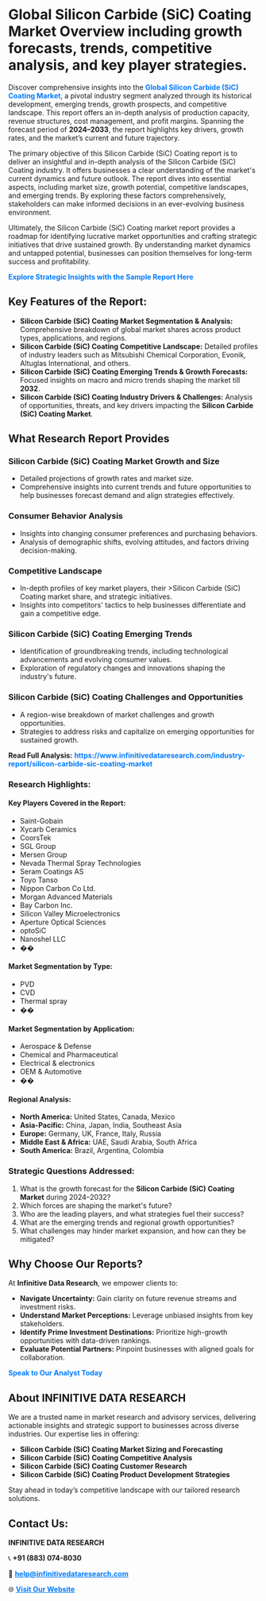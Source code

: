 <h1>Global Silicon Carbide (SiC) Coating Market Overview including growth forecasts, trends, competitive analysis, and key player strategies.</h1>
<p>
Discover comprehensive insights into the 
<a href="https://www.infinitivedataresearch.com/industry-report/silicon-carbide-sic-coating-market" rel="dofollow" style="color: #007BFF; text-decoration: none;"><strong>Global Silicon Carbide (SiC) Coating Market</strong></a>, a pivotal industry segment analyzed through its historical development, emerging trends, growth prospects, and competitive landscape. This report offers an in-depth analysis of production capacity, revenue structures, cost management, and profit margins. Spanning the forecast period of <strong>2024–2033</strong>, the report highlights key drivers, growth rates, and the market’s current and future trajectory.
</p>
<p>
The primary objective of this Silicon Carbide (SiC) Coating report is to deliver an insightful and in-depth analysis of the Silicon Carbide (SiC) Coating industry. It offers businesses a clear understanding of the market's current dynamics and future outlook. The report dives into essential aspects, including market size, growth potential, competitive landscapes, and emerging trends. By exploring these factors comprehensively, stakeholders can make informed decisions in an ever-evolving business environment.
</p>
<p>
Ultimately, the Silicon Carbide (SiC) Coating market report provides a roadmap for identifying lucrative market opportunities and crafting strategic initiatives that drive sustained growth. By understanding market dynamics and untapped potential, businesses can position themselves for long-term success and profitability.
</p>
<p>
<a href="https://www.infinitivedataresearch.com/request-sample/reportId=109256" style="color: #007BFF; text-decoration: none;"><strong>Explore Strategic Insights with the Sample Report Here</strong></a>
</p>

<h2>Key Features of the Report:</h2>
<ul>
<li><strong>Silicon Carbide (SiC) Coating Market Segmentation & Analysis:</strong> Comprehensive breakdown of global market shares across product types, applications, and regions.</li>
<li><strong>Silicon Carbide (SiC) Coating Competitive Landscape:</strong> Detailed profiles of industry leaders such as Mitsubishi Chemical Corporation, Evonik, Altuglas International, and others.</li>
<li><strong>Silicon Carbide (SiC) Coating Emerging Trends & Growth Forecasts:</strong> Focused insights on macro and micro trends shaping the market till <strong>2032</strong>.</li>
<li><strong>Silicon Carbide (SiC) Coating Industry Drivers & Challenges:</strong> Analysis of opportunities, threats, and key drivers impacting the <strong>Silicon Carbide (SiC) Coating Market</strong>.</li>
</ul>

<h2>What Research Report Provides</h2>
<h3>Silicon Carbide (SiC) Coating Market Growth and Size</h3>
<ul>
<li>Detailed projections of growth rates and market size.</li>
<li>Comprehensive insights into current trends and future opportunities to help businesses forecast demand and align strategies effectively.</li>
</ul>

<h3>Consumer Behavior Analysis</h3>
<ul>
<li>Insights into changing consumer preferences and purchasing behaviors.</li>
<li>Analysis of demographic shifts, evolving attitudes, and factors driving decision-making.</li>
</ul>

<h3>Competitive Landscape</h3>
<ul>
<li>In-depth profiles of key market players, their >Silicon Carbide (SiC) Coating market share, and strategic initiatives.</li>
<li>Insights into competitors' tactics to help businesses differentiate and gain a competitive edge.</li>
</ul>

<h3>Silicon Carbide (SiC) Coating Emerging Trends</h3>
<ul>
<li>Identification of groundbreaking trends, including technological advancements and evolving consumer values.</li>
<li>Exploration of regulatory changes and innovations shaping the industry's future.</li>
</ul>

<h3>Silicon Carbide (SiC) Coating Challenges and Opportunities</h3>
<ul>
<li>A region-wise breakdown of market challenges and growth opportunities.</li>
<li>Strategies to address risks and capitalize on emerging opportunities for sustained growth.</li>
</ul>
<p><strong>Read Full Analysis:</strong> <a href="https://www.infinitivedataresearch.com/industry-report/silicon-carbide-sic-coating-market" rel="dofollow" style="color: #007BFF; text-decoration: none;"><strong>https://www.infinitivedataresearch.com/industry-report/silicon-carbide-sic-coating-market</strong></a></p>
<h3>Research Highlights:</h3>
<h4>Key Players Covered in the Report:</h4>
<ul><li>Saint-Gobain</li><li>Xycarb Ceramics</li><li>CoorsTek</li><li>SGL Group</li><li>Mersen Group</li><li>Nevada Thermal Spray Technologies</li><li>Seram Coatings AS</li><li>Toyo Tanso</li><li>Nippon Carbon Co Ltd.</li><li>Morgan Advanced Materials</li><li>Bay Carbon Inc.</li><li>Silicon Valley Microelectronics</li><li>Aperture Optical Sciences</li><li>optoSiC</li><li>Nanoshel LLC</li><li>��</li></ul>
<h4>Market Segmentation by Type:</h4>
<ul><li>PVD</li><li>CVD</li><li>Thermal spray</li><li>��</li></ul>
<h4>Market Segmentation by Application:</h4>
<ul><li>Aerospace &amp; Defense</li><li>Chemical and Pharmaceutical</li><li>Electrical &amp; electronics</li><li>OEM &amp; Automotive</li><li>��</li></ul>

<h4>Regional Analysis:</h4>
<ul>
<li><strong>North America:</strong> United States, Canada, Mexico</li>
<li><strong>Asia-Pacific:</strong> China, Japan, India, Southeast Asia</li>
<li><strong>Europe:</strong> Germany, UK, France, Italy, Russia</li>
<li><strong>Middle East & Africa:</strong> UAE, Saudi Arabia, South Africa</li>
<li><strong>South America:</strong> Brazil, Argentina, Colombia</li>
</ul>

<h3>Strategic Questions Addressed:</h3>
<ol>
<li>What is the growth forecast for the <strong>Silicon Carbide (SiC) Coating Market</strong> during 2024–2032?</li>
<li>Which forces are shaping the market's future?</li>
<li>Who are the leading players, and what strategies fuel their success?</li>
<li>What are the emerging trends and regional growth opportunities?</li>
<li>What challenges may hinder market expansion, and how can they be mitigated?</li>
</ol>

<h2>Why Choose Our Reports?</h2>
<p>At <strong>Infinitive Data Research</strong>, we empower clients to:</p>
<ul>
<li><strong>Navigate Uncertainty:</strong> Gain clarity on future revenue streams and investment risks.</li>
<li><strong>Understand Market Perceptions:</strong> Leverage unbiased insights from key stakeholders.</li>
<li><strong>Identify Prime Investment Destinations:</strong> Prioritize high-growth opportunities with data-driven rankings.</li>
<li><strong>Evaluate Potential Partners:</strong> Pinpoint businesses with aligned goals for collaboration.</li>
</ul>
<p><a href="https://www.infinitivedataresearch.com/industry-report/silicon-carbide-sic-coating-market" rel="dofollow" style="color: #007BFF; text-decoration: none;"><strong>Speak to Our Analyst Today</strong></a></p>

<h2>About INFINITIVE DATA RESEARCH</h2>
<p>We are a trusted name in market research and advisory services, delivering actionable insights and strategic support to businesses across diverse industries. Our expertise lies in offering:</p>
<ul>
<li><strong>Silicon Carbide (SiC) Coating Market Sizing and Forecasting</strong></li>
<li><strong>Silicon Carbide (SiC) Coating Competitive Analysis</strong></li>
<li><strong>Silicon Carbide (SiC) Coating Customer Research</strong></li>
<li><strong>Silicon Carbide (SiC) Coating Product Development Strategies</strong></li>
</ul>
<p>Stay ahead in today’s competitive landscape with our tailored research solutions.</p>

<h2>Contact Us:</h2>
<p><strong>INFINITIVE DATA RESEARCH</strong></p>
<p>📞 <strong>+91 (883) 074-8030</strong></p>
<p>📧 <strong><a href="mailto:help@infinitivedataresearch.com" style="color: #007BFF;">help@infinitivedataresearch.com</a></strong></p>
<p>🌐 <strong><a href="https://www.infinitivedataresearch.com" rel="dofollow" style="color: #007BFF;">Visit Our Website</a></strong></p>